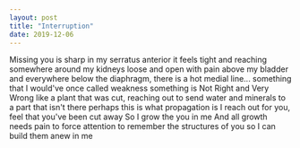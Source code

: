 ```yaml
---
layout: post
title: "Interruption"
date: 2019-12-06
---
```


Missing you is sharp
in my serratus anterior
it feels tight and reaching somewhere around my kidneys
loose and open with pain
 above my bladder
and everywhere below the diaphragm,
there is a hot medial line... 
something that I would've once called weakness
something is
Not Right and Very Wrong
like a plant that was cut,
reaching out to send water and minerals
to a part that isn't there
perhaps this is what propagation is
I reach out for you, feel that you've been cut away
So I grow the you in me
And all growth
needs pain
to force attention
to remember the structures of you
so I can build them anew
in me
